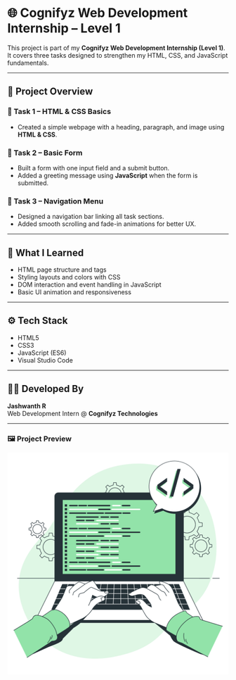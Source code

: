 # 🌐 Cognifyz Web Development Internship – Level 1

This project is part of my **Cognifyz Web Development Internship (Level 1)**.  
It covers three tasks designed to strengthen my HTML, CSS, and JavaScript fundamentals.

---

## 📁 Project Overview

### 🧩 Task 1 – HTML & CSS Basics

- Created a simple webpage with a heading, paragraph, and image using **HTML & CSS**.

### 📝 Task 2 – Basic Form

- Built a form with one input field and a submit button.
- Added a greeting message using **JavaScript** when the form is submitted.

### 🧭 Task 3 – Navigation Menu

- Designed a navigation bar linking all task sections.
- Added smooth scrolling and fade-in animations for better UX.

---

## 🧠 What I Learned

- HTML page structure and tags
- Styling layouts and colors with CSS
- DOM interaction and event handling in JavaScript
- Basic UI animation and responsiveness

---

## ⚙️ Tech Stack

- HTML5
- CSS3
- JavaScript (ES6)
- Visual Studio Code

---

## 👨‍💻 Developed By

**Jashwanth R**  
Web Development Intern @ **Cognifyz Technologies**

---

### 🖼️ Project Preview

![Intern Project Screenshot](assets/dev_image.png)
